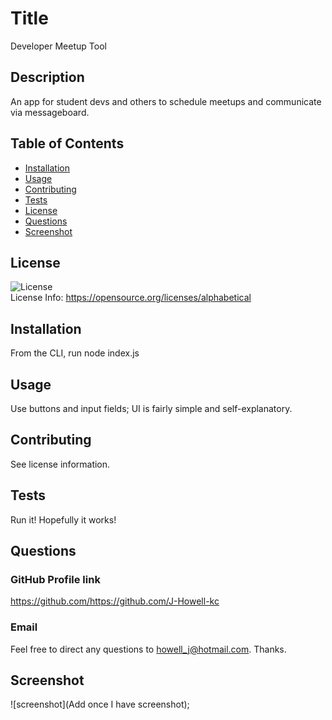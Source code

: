 
  # Title
Developer Meetup Tool

## Description
An app for student devs and others to schedule meetups and communicate via messageboard.

## Table of Contents
* [Installation](#installation)
* [Usage](#usage)
* [Contributing](#contributing)
* [Tests](#tests)
* [License](#license)
* [Questions](#questions)
* [Screenshot](#screenshot)

## License
![License](https://img.shields.io/badge/license-MIT-green) <br />
License Info: https://opensource.org/licenses/alphabetical 

## Installation
From the CLI, run node index.js

## Usage
Use buttons and input fields; UI is fairly simple and self-explanatory.

## Contributing
See license information. 

## Tests
Run it! Hopefully it works!

## Questions 
### GitHub Profile link
https://github.com/https://github.com/J-Howell-kc <br/>
### Email
Feel free to direct any questions to howell_j@hotmail.com. Thanks.

## Screenshot
![screenshot](Add once I have screenshot);